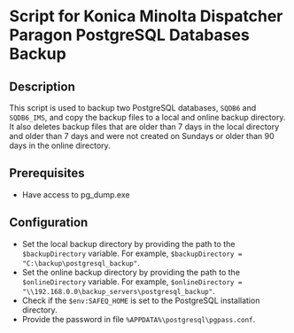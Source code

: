 # Script for Konica Minolta Dispatcher Paragon PostgreSQL Databases Backup

## Description
This script is used to backup two PostgreSQL databases, `SQDB6` and `SQDB6_IMS`, and copy the backup files to a local and online backup directory. It also deletes backup files that are older than 7 days in the local directory and older than 7 days and were not created on Sundays or older than 90 days in the online directory.

## Prerequisites
- Have access to pg_dump.exe

## Configuration
- Set the local backup directory by providing the path to the `$backupDirectory` variable. For example, `$backupDirectory = "C:\backup\postgresql_backup"`.
- Set the online backup directory by providing the path to the `$onlineDirectory` variable. For example, `$onlineDirectory = "\\192.168.0.0\backup_servers\postgresql_backup"`.
- Check if the `$env:SAFEQ_HOME` is set to the PostgreSQL installation directory.
- Provide the password in file `%APPDATA%\postgresql\pgpass.conf`.
